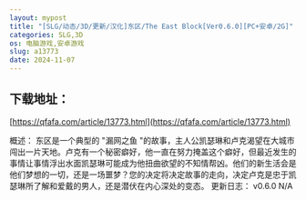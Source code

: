 ```yaml
---
layout: mypost
title: "[SLG/动态/3D/更新/汉化]东区/The East Block[Ver0.6.0][PC+安卓/2G]"
categories: SLG,3D
os: 电脑游戏,安卓游戏
slug: a13773
date: 2024-11-07
---
```


## 下载地址：

[https://qfafa.com/article/13773.html](https://qfafa.com/article/13773.html)

概述：
东区是一个典型的 "漏网之鱼 "的故事，主人公凯瑟琳和卢克渴望在大城市闯出一片天地。卢克有一个秘密癖好，他一直在努力掩盖这个癖好，但最近发生的事情让事情浮出水面凯瑟琳可能成为他扭曲欲望的不知情帮凶。他们的新生活会是他们梦想的一切，还是一场噩梦？您的决定将决定故事的走向，决定卢克是忠于凯瑟琳所了解和爱戴的男人，还是潜伏在内心深处的变态。
更新日志：
v0.6.0
N/A